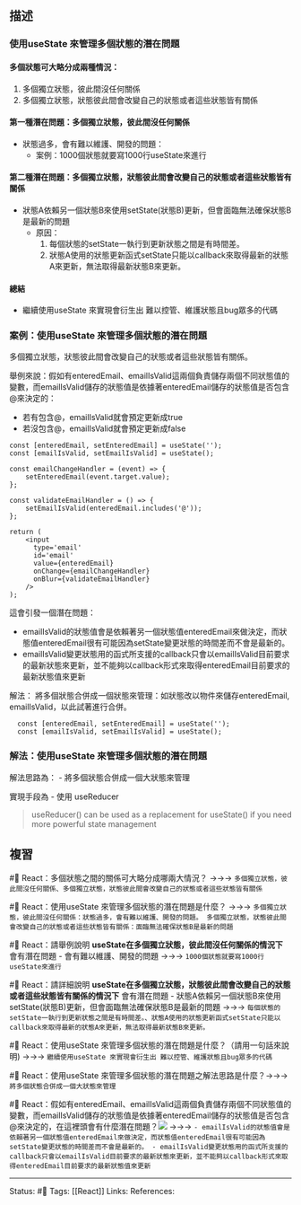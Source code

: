 ## 描述




### 使用useState 來管理多個狀態的潛在問題

#### 多個狀態可大略分成兩種情況：
1. 多個獨立狀態，彼此間沒任何關係
2. 多個獨立狀態，狀態彼此間會改變自己的狀態或者這些狀態皆有關係


#### 第一種潛在問題：多個獨立狀態，彼此間沒任何關係
- 狀態過多，會有難以維護、開發的問題：
	- 案例：1000個狀態就要寫1000行useState來進行

#### 第二種潛在問題：多個獨立狀態，狀態彼此間會改變自己的狀態或者這些狀態皆有關係

- 狀態A依賴另一個狀態B來使用setState(狀態B)更新，但會面臨無法確保狀態B是最新的問題
	- 原因：
		1) 每個狀態的setState一執行到更新狀態之間是有時間差。
		2) 狀態A使用的狀態更新函式setState只能以callback來取得最新的狀態A來更新，無法取得最新狀態B來更新。

#### 總結
- 繼續使用useState 來實現會衍生出 難以控管、維護狀態且bug眾多的代碼



### 案例：使用useState 來管理多個狀態的潛在問題


多個獨立狀態，狀態彼此間會改變自己的狀態或者這些狀態皆有關係。


舉例來說：假如有enteredEmail、emailIsValid這兩個負責儲存兩個不同狀態值的變數，而emailIsValid儲存的狀態值是依據著enteredEmail儲存的狀態值是否包含@來決定的：
- 若有包含@，emailIsValid就會預定更新成true
- 若沒包含@，emailIsValid就會預定更新成false
```
const [enteredEmail, setEnteredEmail] = useState('');
const [emailIsValid, setEmailIsValid] = useState();

const emailChangeHandler = (event) => {
	setEnteredEmail(event.target.value);
};

const validateEmailHandler = () => {
	setEmailIsValid(enteredEmail.includes('@'));
};
```

```
return (
	<input 
	  type='email' 
	  id='email'
	  value={enteredEmail}
	  onChange={emailChangeHandler}
	  onBlur={validateEmailHandler}
	/>
);
```

這會引發一個潛在問題：
- emailIsValid的狀態值會是依賴著另一個狀態值enteredEmail來做決定，而狀態值enteredEmail很有可能因為setState變更狀態的時間差而不會是最新的。
- emailIsValid變更狀態用的函式所支援的callback只會以emailIsValid目前要求的最新狀態來更新，並不能夠以callback形式來取得enteredEmail目前要求的最新狀態值來更新



解法：
將多個狀態合併成一個狀態來管理：如狀態改以物件來儲存enteredEmail, emailIsValid，以此試著進行合併。
```
  const [enteredEmail, setEnteredEmail] = useState('');
  const [emailIsValid, setEmailIsValid] = useState();
```



### 解法：使用useState 來管理多個狀態的潛在問題

解法思路為：
	- 將多個狀態合併成一個大狀態來管理

實現手段為
	- 使用 useReducer 

> useReducer() can be used as a replacement for useState() if you need more powerful state management

## 複習


#🧠 React：多個狀態之間的關係可大略分成哪兩大情況？ ->->-> `多個獨立狀態，彼此間沒任何關係、多個獨立狀態，狀態彼此間會改變自己的狀態或者這些狀態皆有關係`
<!--SR:!2023-07-01,178,250-->

#🧠 React：使用useState 來管理多個狀態的潛在問題是什麼？ ->->-> `多個獨立狀態，彼此間沒任何關係：狀態過多，會有難以維護、開發的問題。 多個獨立狀態，狀態彼此間會改變自己的狀態或者這些狀態皆有關係：面臨無法確保狀態B是最新的問題 `
<!--SR:!2023-07-01,177,250-->

#🧠 React：請舉例說明 **useState在多個獨立狀態，彼此間沒任何關係的情況下** 會有潛在問題 - 會有難以維護、開發的問題 ->->-> `1000個狀態就要寫1000行useState來進行`
<!--SR:!2023-05-21,150,250-->

#🧠 React：請詳細說明 **useState在多個獨立狀態，狀態彼此間會改變自己的狀態或者這些狀態皆有關係的情況下** 會有潛在問題 - 狀態A依賴另一個狀態B來使用setState(狀態B)更新，但會面臨無法確保狀態B是最新的問題 ->->-> `每個狀態的setState一執行到更新狀態之間是有時間差。、狀態A使用的狀態更新函式setState只能以callback來取得最新的狀態A來更新，無法取得最新狀態B來更新。`
<!--SR:!2023-03-08,62,230-->

#🧠 React：使用useState 來管理多個狀態的潛在問題是什麼？（請用一句話來說明) ->->-> `繼續使用useState 來實現會衍生出 難以控管、維護狀態且bug眾多的代碼`
<!--SR:!2023-05-22,149,250-->


#🧠 React：使用useState 來管理多個狀態的潛在問題之解法思路是什麼？->->-> `將多個狀態合併成一個大狀態來管理`
<!--SR:!2023-07-11,183,250-->

#🧠 React：假如有enteredEmail、emailIsValid這兩個負責儲存兩個不同狀態值的變數，而emailIsValid儲存的狀態值是依據著enteredEmail儲存的狀態值是否包含@來決定的，在這裡頭會有什麼潛在問題？![](https://res.cloudinary.com/dqfxgtyoi/image/upload/v1663511454/blog/react/state/useReducer/useReducer-background-example_xva8gs.png) ->->-> `- emailIsValid的狀態值會是依賴著另一個狀態值enteredEmail來做決定，而狀態值enteredEmail很有可能因為setState變更狀態的時間差而不會是最新的。 - emailIsValid變更狀態用的函式所支援的callback只會以emailIsValid目前要求的最新狀態來更新，並不能夠以callback形式來取得enteredEmail目前要求的最新狀態值來更新`
<!--SR:!2023-01-16,28,230-->


---
Status: #🌱 
Tags:
[[React]]
Links:
References: